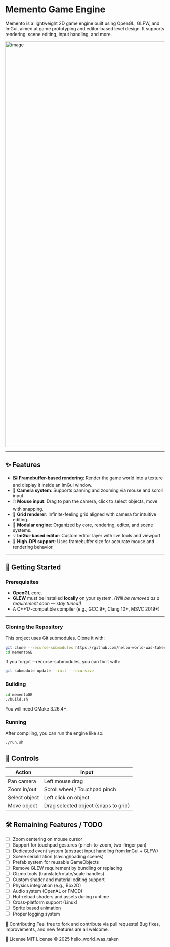 # Memento Game Engine

Memento is a lightweight 2D game engine built using OpenGL, GLFW, and ImGui, aimed at game prototyping and editor-based level design. It supports rendering, scene editing, input handling, and more.

<img width="1279" alt="image" src="https://github.com/user-attachments/assets/bfe9ef84-afdf-4ab2-90bb-c9424ae12489" />


---

## ✨ Features

- 🖼️ **Framebuffer-based rendering**: Render the game world into a texture and display it inside an ImGui window.
- 🧭 **Camera system**: Supports panning and zooming via mouse and scroll input.
- 🖱️ **Mouse input**: Drag to pan the camera, click to select objects, move with snapping.
- 🧱 **Grid renderer**: Infinite-feeling grid aligned with camera for intuitive editing.
- 🧩 **Modular engine**: Organized by core, rendering, editor, and scene systems.
- 💡 **ImGui-based editor**: Custom editor layer with live tools and viewport.
- 🎯 **High-DPI support**: Uses framebuffer size for accurate mouse and rendering behavior.

---

## 🚀 Getting Started

### Prerequisites

- **OpenGL** core.
- **GLEW** must be installed **locally** on your system. *(Will be removed as a requirement soon — stay tuned!)*
- A C++17-compatible compiler (e.g., GCC 9+, Clang 10+, MSVC 2019+)

---

### Cloning the Repository

This project uses Git submodules. Clone it with:

```bash
git clone --recurse-submodules https://github.com/hello-world-was-taken/mementoGE.git
cd mementoGE
```
If you forgot --recurse-submodules, you can fix it with:

```bash
git submodule update --init --recursive
```

### Building
```bash
cd mementoGE
./build.sh
```
You will need CMake 3.26.4+.

### Running
After compiling, you can run the engine like so:

```bash
./run.sh
```

## 🧪 Controls

| Action           | Input                            |
|------------------|----------------------------------|
| Pan camera       | Left mouse drag                  |
| Zoom in/out      | Scroll wheel / Touchpad pinch    |
| Select object    | Left click on object             |
| Move object      | Drag selected object (snaps to grid) |

## 🛠️ Remaining Features / TODO

- [ ] Zoom centering on mouse cursor
- [ ] Support for touchpad gestures (pinch-to-zoom, two-finger pan)
- [ ] Dedicated event system (abstract input handling from ImGui + GLFW)
- [ ] Scene serialization (saving/loading scenes)
- [ ] Prefab system for reusable GameObjects
- [ ] Remove GLEW requirement by bundling or replacing
- [ ] Gizmo tools (translate/rotate/scale handles)
- [ ] Custom shader and material editing support
- [ ] Physics integration (e.g., Box2D)
- [ ] Audio system (OpenAL or FMOD)
- [ ] Hot-reload shaders and assets during runtime
- [ ] Cross-platform support (Linux)
- [ ] Sprite based animation
- [ ] Proper logging system

🤝 Contributing
Feel free to fork and contribute via pull requests! Bug fixes, improvements, and new features are all welcome.

📄 License
MIT License © 2025 hello_world_was_taken
